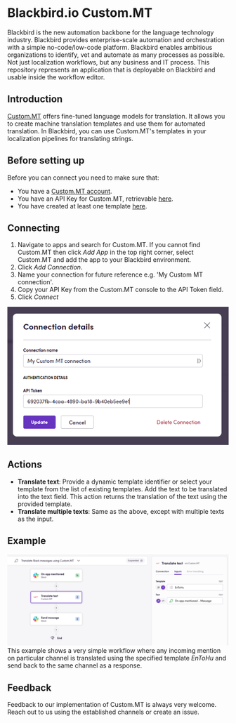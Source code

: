 # Blackbird.io Custom.MT

Blackbird is the new automation backbone for the language technology industry. Blackbird provides enterprise-scale automation and orchestration with a simple no-code/low-code platform. Blackbird enables ambitious organizations to identify, vet and automate as many processes as possible. Not just localization workflows, but any business and IT process. This repository represents an application that is deployable on Blackbird and usable inside the workflow editor.

## Introduction

<!-- begin docs -->

[Custom.MT](https://custom.mt/) offers fine-tuned language models for translation. It allows you to create machine translation templates and use them for automated translation. In Blackbird, you can use Custom.MT's templates in your localization pipelines for translating strings.

## Before setting up

Before you can connect you need to make sure that:

- You have a [Custom.MT account](https://console.custom.mt/).
- You have an API Key for Custom.MT, retrievable [here](https://console.custom.mt/credentials/).
- You have created at least one template [here](https://console.custom.mt/templates/).

## Connecting

1. Navigate to apps and search for Custom.MT. If you cannot find Custom.MT then click _Add App_ in the top right corner, select Custom.MT and add the app to your Blackbird environment.
2. Click _Add Connection_.
3. Name your connection for future reference e.g. 'My Custom MT connection'.
4. Copy your API Key from the Custom.MT console to the API Token field.
5. Click _Connect_

![connecting](image/README/1692783524226.png)

## Actions

- **Translate text**: Provide a dynamic template identifier or select your template from the list of existing templates. Add the text to be translated into the text field. This action returns the translation of the text using the provided template.
- **Translate multiple texts**: Same as the above, except with multiple texts as the input.

## Example

![example](image/README/1692783915834.png)
This example shows a very simple workflow where any incoming mention on particular channel is translated using the specified template _EnToHu_ and send back to the same channel as a response.

## Feedback

Feedback to our implementation of Custom.MT is always very welcome. Reach out to us using the established channels or create an issue.
 
<!-- end docs -->
